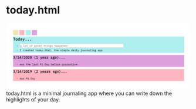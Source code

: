# today.html
![](Preview.png)
today.html is a minimal journaling app where you can write down the highlights of your day.
